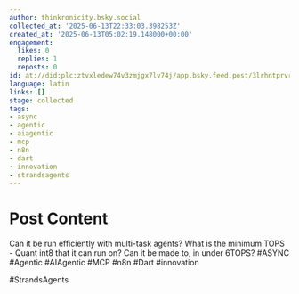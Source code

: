 ```yaml
---
author: thinkronicity.bsky.social
collected_at: '2025-06-13T22:33:03.398253Z'
created_at: '2025-06-13T05:02:19.148000+00:00'
engagement:
  likes: 0
  replies: 1
  reposts: 0
id: at://did:plc:ztvxledew74v3zmjgx7lv74j/app.bsky.feed.post/3lrhntprvr22v
language: latin
links: []
stage: collected
tags:
- async
- agentic
- aiagentic
- mcp
- n8n
- dart
- innovation
- strandsagents
---
```


# Post Content

Can it be run efficiently with multi-task agents?
What is the minimum TOPS - Quant int8 that it can run on?
Can it be made to, in under 6TOPS?
#ASYNC #Agentic #AIAgentic  #MCP #n8n #Dart #innovation

 #StrandsAgents